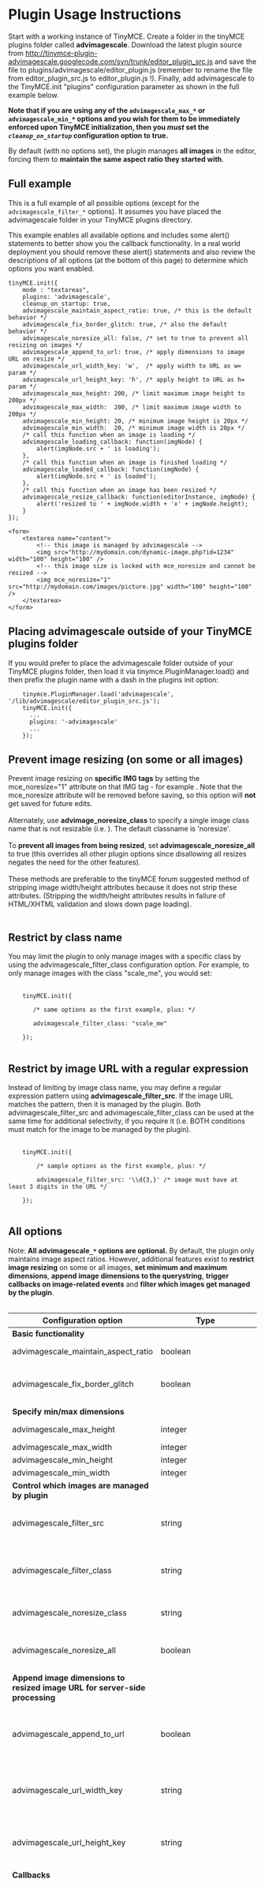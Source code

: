 

# Plugin Usage Instructions #

Start with a working instance of TinyMCE.  Create a folder in the tinyMCE plugins folder called **advimagescale**.  Download the latest plugin source from http://tinymce-plugin-advimagescale.googlecode.com/svn/trunk/editor_plugin_src.js and save the file to plugins/advimagescale/editor\_plugin.js (remember to rename the file from editor\_plugin\_src.js to editor\_plugin.js !).  Finally, add advimagescale to the TinyMCE.init "plugins" configuration parameter as shown in the full example below.

**Note that if you are using any of the `advimagescale_max_*` or `advimagescale_min_*` options and you wish for them to be immediately enforced upon TinyMCE initialization, then you _must_ set the _`cleanup_on_startup`_ configuration option to true.**

By default (with no options set), the plugin manages **all images** in the editor, forcing them to **maintain the same aspect ratio they started with**.

## Full example ##

This is a full example of all possible options (except for the `advimagescale_filter_*` options).   It assumes you have placed the advimagescale folder in your TinyMCE plugins directory.

This example enables all available options and includes some alert() statements to better show you the callback functionality.  In a real world deployment you should remove these alert() statements and also review the descriptions of all options (at the bottom of this page) to determine which options you want enabled.

```
tinyMCE.init({
    mode : "textareas",
    plugins: 'advimagescale',
    cleanup_on_startup: true,
    advimagescale_maintain_aspect_ratio: true, /* this is the default behavior */
    advimagescale_fix_border_glitch: true, /* also the default behavior */
    advimagescale_noresize_all: false, /* set to true to prevent all resizing on images */
    advimagescale_append_to_url: true, /* apply dimensions to image URL on resize */
    advimagescale_url_width_key: 'w',  /* apply width to URL as w= param */
    advimagescale_url_height_key: 'h', /* apply height to URL as h= param */
    advimagescale_max_height: 200, /* limit maximum image height to 200px */
    advimagescale_max_width:  200, /* limit maximum image width to 200px */
    advimagescale_min_height: 20, /* minimum image height is 20px */
    advimagescale_min_width:  20, /* minimum image width is 20px */
    /* call this function when an image is loading */
    advimagescale_loading_callback: function(imgNode) {
        alert(imgNode.src + ' is loading');
    },
    /* call this function when an image is finished loading */
    advimagescale_loaded_callback: function(imgNode) {
        alert(imgNode.src + ' is loaded');
    },
    /* call this function when an image has been resized */
    advimagescale_resize_callback: function(editorInstance, imgNode) {
        alert('resized to ' + imgNode.width + 'x' + imgNode.height);
    }
});

<form>
	<textarea name="content">
		<!-- this image is managed by advimagescale -->
		<img src="http://mydomain.com/dynamic-image.php?id=1234" width="100" height="100" />
		<!-- this image size is locked with mce_noresize and cannot be resized -->
		<img mce_noresize="1" src="http://mydomain.com/images/picture.jpg" width="100" height="100" />
	</textarea>
</form>

```

## Placing advimagescale outside of your TinyMCE plugins folder ##

If you would prefer to place the advimagescale folder outside of your TinyMCE plugins folder, then load it via tinymce.PluginManager.load() and then prefix the plugin name with a dash in the plugins init option:

```
    tinymce.PluginManager.load('advimagescale', '/lib/advimagescale/editor_plugin_src.js');
    tinyMCE.init({
      ...
      plugins: '-advimagescale'
      ...
    });
```

## Prevent image resizing (on some or all images) ##

Prevent image resizing on **specific IMG tags** by setting the mce\_noresize="1" attribute on that IMG tag - for example <img src=''>. Note that the mce_noresize attribute will be removed before saving, so this option will <b>not</b> get saved for future edits.<br>
<br>
Alternately, use <b>advimage_noresize_class</b> to specify a single image class name that is not resizable (i.e. <img src=''>).  The default classname is 'noresize'.<br>
<br>
To <b>prevent all images from being resized</b>, set <b>advimagescale_noresize_all</b> to true (this overrides all other plugin options since disallowing all resizes negates the need for the other features).<br>
<br>
These methods are preferable to the tinyMCE forum suggested method of stripping image width/height attributes because it does not strip these attributes.  (Stripping the width/height attributes results in failure of HTML/XHTML validation and slows down page loading).<br>
<br>
<h2>Restrict by class name</h2>

You may limit the plugin to only manage images with a specific class by using the advimagescale_filter_class configuration option.  For example, to only manage images with the class "scale_me", you would set:<br>
<br>
<pre><code>    tinyMCE.init({<br>
       /* same options as the first example, plus: */<br>
       advimagescale_filter_class: "scale_me"<br>
    });<br>
</code></pre>

<h2>Restrict by image URL with a regular expression</h2>

Instead of limiting by image class name, you may define a regular expression pattern using <b>advimagescale_filter_src</b>.  If the image URL matches the pattern, then it is managed by the plugin.  Both advimagescale_filter_src and advimagescale_filter_class can be used at the same time for additional selectivity, if you require it (i.e. BOTH conditions must match for the image to be managed by the plugin).<br>
<br>
<pre><code>    tinyMCE.init({<br>
        /* sample options as the first example, plus: */<br>
        advimagescale_filter_src: '\\d{3,}' /* image must have at least 3 digits in the URL */<br>
    });<br>
</code></pre>

<h2>All options</h2>
Note: <b>All advimagescale<code>_</code><code>*</code> options are optional.</b>  By default, the plugin only maintains image aspect ratios.  However, additional features exist to <b>restrict image resizing</b> on some or all images, <b>set minimum and maximum dimensions</b>, <b>append image dimensions to the querystring</b>, <b>trigger callbacks on image-related events</b> and <b>filter which images get managed by the plugin</b>.<br>
<br>
<table><thead><th> <b>Configuration option</b> </th><th> <b>Type</b> </th><th> <b>Default</b> </th><th> <b>Description</b> </th></thead><tbody>
<tr><td> <b>Basic functionality</b> </td><td>  </td><td> </td><td> </td></tr>
<tr><td> advimagescale_maintain_aspect_ratio </td><td> boolean </td><td> true </td><td> Whether to maintain image aspect ratio (default true) </td></tr>
<tr><td> advimagescale_fix_border_glitch </td><td> boolean </td><td> true </td><td> Fix the bug (described in #2 in the bug list below).  Most users will want this on (the default is true - so it is on by default). </td></tr>
<tr><td> <b>Specify min/max dimensions</b> </td><td>  </td><td> </td><td> </td></tr>
<tr><td> advimagescale_max_height </td><td> integer </td><td> not set </td><td> Set a value to limit the maximum image height of all images </td></tr>
<tr><td> advimagescale_max_width </td><td> integer </td><td> not set </td><td> Set max image width </td></tr>
<tr><td> advimagescale_min_height </td><td> integer </td><td> not set </td><td> Set min image height </td></tr>
<tr><td> advimagescale_min_width </td><td> integer </td><td> not set </td><td> Set min image width </td></tr>
<tr><td> <b>Control which images are managed by plugin</b> </td><td>  </td><td> </td><td> </td></tr>
<tr><td> advimagescale_filter_src </td><td> string </td><td> not set </td><td> A regular expression; all image SRC attributes that match this regexp will be managed by the plugin </td></tr>
<tr><td> advimagescale_filter_class </td><td> string </td><td> not set </td><td> A CSS class name; all IMG tags with this class will be managed by the plugin <i>(if not set, all images are managed by the plugin)</i> </td></tr>
<tr><td> advimagescale_noresize_class </td><td> string </td><td> 'noresize' </td><td> A single class name that, if set on an image, tells the plugin to prevent resizing on that image </td></tr>
<tr><td> advimagescale_noresize_all </td><td> boolean </td><td> false </td><td> Set to true to prevent all image resizing in the editor (overrides all other functionality since all resizes will be prevented) </td></tr>
<tr><td> <b>Append image dimensions to resized image URL for server-side processing</b> </td><td>  </td><td> </td><td> </td></tr>
<tr><td> advimagescale_append_to_url </td><td> boolean </td><td> false </td><td> Whether to append the image width/height to the IMG SRC. (i.e. <code>http://mydomain.com/images.php?id=123&amp;w=120&amp;h=120</code>). This is used for doing automatic server-side resampling of scaled images </td></tr>
<tr><td> advimagescale_url_width_key </td><td> string </td><td> 'w' </td><td> The querystring parameter to use when appending width to the URL - only applicable if <b>advimagescale_append_to_url</b> is true </td></tr>
<tr><td> advimagescale_url_height_key </td><td> string </td><td> 'h' </td><td> The querystring parameter to use when appending width to the URL - only applicable if <b>advimagescale_append_to_url</b> is true </td></tr>
<tr><td> <b>Callbacks</b> </td><td>  </td><td> </td><td> </td></tr>
<tr><td> advimagescale_loading_callback </td><td> function(imageNode) </td><td> not set </td><td> Callback function, called when an image begins reloading due to change of the image SRC (usually via advimagescale_append_to_url option) passes the DOM image node as parameter (often used to show a "please wait" dialog or disable form submission while an image is resizing in conjuction with the advimagescale_append_to_url option) </td></tr>
<tr><td> advimagescale_loaded_callback </td><td> function(imageNode) </td><td> not set </td><td> Callback function, called when an image URL has changed (usually via advimagescale_append_to_url) and has completed loading </td></tr>
<tr><td> advimagescale_resize_callback </td><td> function(editorInstance, imageNode) </td><td> not set </td><td> Callback function, called when an image has been resized and the new dimensions are available (via imageNode.width / imageNode.height) </td></tr></tbody></table>

<h2>Server-side image resampling</h2>

The advimagescale_append_to_url option (and the configurable parameter names with advimagescale_url_width_key and advimagescale_url_height_key) provide a simple solution for auto-rescaling images on the server side.<br>
<br>
For example, you would begin by inserting an dynamic image URL (usually a PHP script) which performs resampling (if necessary) and then redirects to the properly sized image.<br>
<br>
Assuming the initially inserted image had its width and height attributes set to 100x100, advimagescale will immediately rewrite the source URL for that image from:<br>
<br>
<code>http://mydomain.com/image.php?id=123</code>
to<br>
<code>http://mydomain.com/image.php?id=123&amp;w=100&amp;h=100</code>

This signals your "image.php" script that it needs to serve image <code>#</code>123, resampled to 100x100 pixels.<br>
<br>
Now, if the user scales the image up to 500x500, the URL will change to:<br>
<br>
<code>http://mydomain.com/image.php?id=123&amp;w=500&amp;h=500</code>

... and your CMS will now know that it needs to resample the original source image for image <code>#</code>123 to 500x500 pixels, and then redirect to that image so the user receives an updated version to fit the new dimensions.<br>
<br>
This feature is intended to allow seamless scaling up and down of images without loss of quality.  By default, the browser will scale an image but will not resample it from the original, resulting in pixelated or blurry images.  This advanced functionality allows you to resample from a source image (if available) and provide a higher quality image that matches the new dimensions.<br>
<br>
<h2>Callbacks</h2>

Callbacks allow you to be notified when certain events (such as an image begins loading, finishes loading, or is resized) happens in the browser.<br>
<br>
Use the <b>advimagescale_loading_callback</b> and <b>advimagescale_loaded_callback</b> callback options if you'd like to be notified when an image begins reloading and completes reloading, and the <b>advimagescale_resize_callback</b> to be notified when an image has been resized.<br>
<br>
<h2>Bug Fixes</h2>

There are two browser bugs that we discovered while developing this plugin, and have implemented workarounds.  Specifically:<br>
<br>
<ol><li><b>Resize handles do not re-draw in Gecko</b>. When the plugin changes the image dimensions to maintain aspect ratio, Gecko does not move the resize handles to wrap the new image dimensions.  This has been worked around by forcing a redraw of the TinyMCE area.  The side effect is that this de-selects the image.  To continue further resizing, you must re-select the image by clicking on it.<br>
</li><li><b>Resizing an image with a border adds border width to image width</b>.  This occurs only when an image has a border width set via the tinymce content_css directive or via an inline style.  This bug (or unexpected behavior, at least...) is present without this plugin, we are simply working around it here as a convenience.  This is corrected by automatically adjusting the image to reduce its width by the border width after each resize. The consequence in Gecko based browsers is that the image will be de-selected (as the plugin must force a tinyMCE redraw to move the resize handles into the correct location due to gecko <a href='https://code.google.com/p/tinymce-plugin-advimagescale/issues/detail?id=1'>bug #1</a> above).